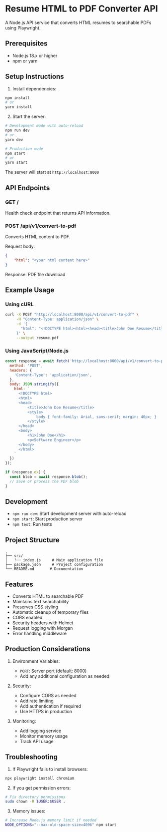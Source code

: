 # Resume HTML to PDF Converter API

A Node.js API service that converts HTML resumes to searchable PDFs using Playwright.

## Prerequisites

- Node.js 18.x or higher
- npm or yarn

## Setup Instructions

1. Install dependencies:
```bash
npm install
# or
yarn install
```

2. Start the server:
```bash
# Development mode with auto-reload
npm run dev
# or
yarn dev

# Production mode
npm start
# or
yarn start
```

The server will start at `http://localhost:8000`

## API Endpoints

### GET /
Health check endpoint that returns API information.

### POST /api/v1/convert-to-pdf
Converts HTML content to PDF.

Request body:
```json
{
    "html": "<your html content here>"
}
```

Response: PDF file download

## Example Usage

### Using cURL
```bash
curl -X POST "http://localhost:8000/api/v1/convert-to-pdf" \
     -H "Content-Type: application/json" \
     -d '{
       "html": "<!DOCTYPE html><html><head><title>John Doe Resume</title><style>body{font-family: Arial, sans-serif;margin: 40px;}</style></head><body><h1>John Doe</h1><p>Software Engineer</p></body></html>"
     }' \
     --output resume.pdf
```

### Using JavaScript/Node.js
```javascript
const response = await fetch('http://localhost:8000/api/v1/convert-to-pdf', {
  method: 'POST',
  headers: {
    'Content-Type': 'application/json',
  },
  body: JSON.stringify({
    html: `
      <!DOCTYPE html>
      <html>
      <head>
          <title>John Doe Resume</title>
          <style>
              body { font-family: Arial, sans-serif; margin: 40px; }
          </style>
      </head>
      <body>
          <h1>John Doe</h1>
          <p>Software Engineer</p>
      </body>
      </html>
    `
  })
});

if (response.ok) {
  const blob = await response.blob();
  // Save or process the PDF blob
}
```

## Development

- `npm run dev`: Start development server with auto-reload
- `npm start`: Start production server
- `npm test`: Run tests

## Project Structure

```
.
├── src/
│   └── index.js     # Main application file
├── package.json     # Project configuration
└── README.md       # Documentation
```

## Features

- Converts HTML to searchable PDF
- Maintains text searchability
- Preserves CSS styling
- Automatic cleanup of temporary files
- CORS enabled
- Security headers with Helmet
- Request logging with Morgan
- Error handling middleware

## Production Considerations

1. Environment Variables:
   - `PORT`: Server port (default: 8000)
   - Add any additional configuration as needed

2. Security:
   - Configure CORS as needed
   - Add rate limiting
   - Add authentication if required
   - Use HTTPS in production

3. Monitoring:
   - Add logging service
   - Monitor memory usage
   - Track API usage

## Troubleshooting

1. If Playwright fails to install browsers:
```bash
npx playwright install chromium
```

2. If you get permission errors:
```bash
# Fix directory permissions
sudo chown -R $USER:$USER .
```

3. Memory issues:
```bash
# Increase Node.js memory limit if needed
NODE_OPTIONS="--max-old-space-size=4096" npm start
``` 